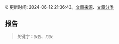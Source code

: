 :alarm_clock: 更新时间: 2024-06-12 21:36:43。[文章来源](/README.md)、[文章分类](/TAGS.md)

## 报告


> 关键字：`报告`、`月报`




